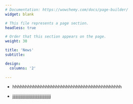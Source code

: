 ```yaml
---
# Documentation: https://wowchemy.com/docs/page-builder/
widget: blank

# This file represents a page section.
headless: true

# Order that this section appears on the page.
weight: 30

title: 'News'
subtitle:

design:
  columns: '2'
  
---
```

* hhhhhhhhhhhhhhhhhhhhhhhhhhhhhhhhhhhhhhhhhhh

* jjjjjjjjjjjjjjjjjjjjjjjjjjjjjjjjjjjjj